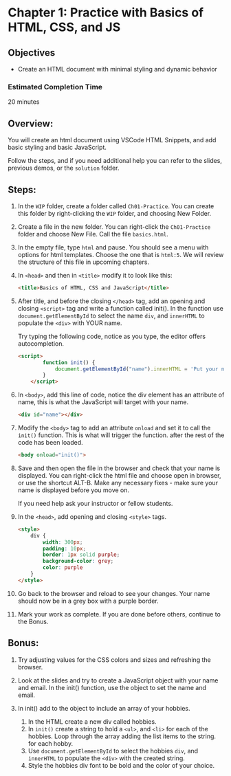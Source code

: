 # Chapter 1: Practice with Basics of HTML, CSS, and JS
## Objectives
* Create an HTML document with minimal styling and dynamic behavior

### Estimated Completion Time 
20 minutes

## Overview:
You will create an html document using VSCode HTML Snippets, and add basic styling and basic JavaScript.

Follow the steps, and if you need additional help you can refer to the slides, previous demos, or the `solution` folder.

## Steps:

1. In the `WIP` folder, create a folder called `Ch01-Practice`. You can create this folder by right-clicking the `WIP` folder, and choosing New Folder.

1. Create a file in the new folder. You can right-click the `Ch01-Practice` folder and choose New File. Call the file `basics.html`.  

1. In the empty file, type `html` and pause. You should see a menu with options for html templates. Choose the one that is `html:5`. We will review the structure of this file in upcoming chapters.

1. In `<head>` and then in `<title>` modify it to look like this:
    ```html
    <title>Basics of HTML, CSS and JavaScript</title>
    ```
1. After title, and before the closing `</head>` tag, add an opening and closing `<script>` tag and write a function called init(). In the function use `document.getElementById` to select the name `div`, and `innerHTML` to populate the `<div>` with YOUR name.

    Try typing the following code, notice as you type, the editor offers autocompletion.

    ```html
    <script>
            function init() {
                document.getElementById("name").innerHTML = 'Put your name in here';
            }
        </script>
    ```            

1. In `<body>`, add this line of code, notice the div element has an attribute of name, this is what the JavaScript will target with your name.
    ```html
    <div id="name"></div>
    ```

1. Modify the `<body>` tag to add an attribute `onload` and set it to call the `init()` function. This is what will trigger the function. after the rest of the code has been loaded.
    ```html
    <body onload="init()">
    ```

1. Save and then open the file in the browser and check that your name is displayed. You can right-click the html file and choose open in browser, or use the shortcut ALT-B. Make any necessary fixes - make sure your name is displayed before you move on.

    If you need help ask your instructor or fellow students.

1. In the `<head>`, add opening and closing `<style>` tags.
    ```html
    <style>
        div {
            width: 300px;
            padding: 10px;
            border: 1px solid purple;
            background-color: grey;
            color: purple
        }
    </style>
    ```

1. Go back to the browser and reload to see your changes. Your name should now be in a grey box with a purple border.

1. Mark your work as complete. If you are done before others, continue to the Bonus.

## Bonus:

1. Try adjusting values for the CSS colors and sizes and refreshing the browser.

1. Look at the slides and try to create a JavaScript object with your name and email.
In the init() function, use the object to set the name and email.

1. In init() add to the object to include an array of your hobbies. 
    1. In the HTML create a new div called hobbies.
    1. In `init()` create a string to hold a `<ul>`, and `<li>` for each of the  hobbies. Loop through the array adding the list items to the string. 
for each hobby. 
    1. Use `document.getElementById` to select the hobbies `div`, and `innerHTML` to populate the `<div>` with the created string.
    1. Style the hobbies div font to be bold and the color of your choice.


